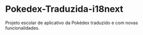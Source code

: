 # Pokedex-Traduzida-i18next
Projeto escolar de aplicativo da Pokédex traduzido e com novas funcionalidades.
